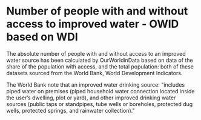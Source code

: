 # Number of people with and without access to improved water - OWID based on WDI

The absolute number of people with and without access to an improved water source has been calculated by OurWorldinData based on data of the share of the population with access, and the total population: both of these datasets sourced from the World Bank, World Development Indicators.

The World Bank note that an improved water drinking source: "includes piped water on premises (piped household water connection located inside the user’s dwelling, plot or yard), and other improved drinking water sources (public taps or standpipes, tube wells or boreholes, protected dug wells, protected springs, and rainwater collection)."
